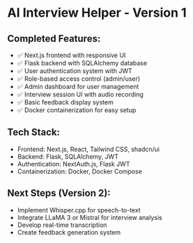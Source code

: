 # AI Interview Helper - Version 1

## Completed Features:
- ✅ Next.js frontend with responsive UI
- ✅ Flask backend with SQLAlchemy database
- ✅ User authentication system with JWT
- ✅ Role-based access control (admin/user)
- ✅ Admin dashboard for user management
- ✅ Interview session UI with audio recording
- ✅ Basic feedback display system
- ✅ Docker containerization for easy setup

## Tech Stack:
- Frontend: Next.js, React, Tailwind CSS, shadcn/ui
- Backend: Flask, SQLAlchemy, JWT
- Authentication: NextAuth.js, Flask JWT
- Containerization: Docker, Docker Compose

## Next Steps (Version 2):
- Implement Whisper.cpp for speech-to-text
- Integrate LLaMA 3 or Mistral for interview analysis
- Develop real-time transcription
- Create feedback generation system

